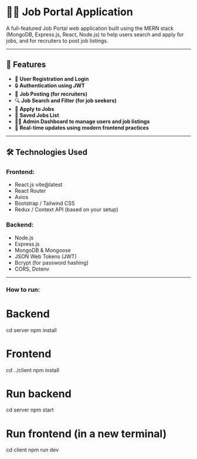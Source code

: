 # 🧑‍💼 Job Portal Application

A full-featured Job Portal web application built using the MERN stack (MongoDB, Express.js, React, Node.js) to help users search and apply for jobs, and for recruiters to post job listings.

---

## 🚀 Features

- 👤 **User Registration and Login**
- 🔒 **Authentication using JWT**
- 📝 **Job Posting (for recruiters)**
- 🔍 **Job Search and Filter (for job seekers)**
- 📨 **Apply to Jobs**
- 📂 **Saved Jobs List**
- 🧑‍💻 **Admin Dashboard to manage users and job listings**
- 🔄 **Real-time updates using modern frontend practices**

---

## 🛠️ Technologies Used

### Frontend:
- React.js vite@latest
- React Router
- Axios
- Bootstrap / Tailwind CSS
- Redux / Context API (based on your setup)

### Backend:
- Node.js
- Express.js
- MongoDB & Mongoose
- JSON Web Tokens (JWT)
- Bcrypt (for password hashing)
- CORS, Dotenv

---

### How to run:

# Backend
cd server
npm install

# Frontend
cd ../client
npm install

# Run backend
cd server
npm start

# Run frontend (in a new terminal)
cd client
npm run dev


